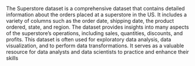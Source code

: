 The Superstore dataset is a comprehensive dataset that contains detailed information about the orders placed at a superstore in the US. It includes a variety of columns such as the order date, shipping date, the product ordered, state, and region. The dataset provides insights into many aspects of the superstore’s operations, including sales, quantities, discounts, and profits. This dataset is often used for exploratory data analysis, data visualization, and to perform data transformations. It serves as a valuable resource for data analysts and data scientists to practice and enhance their skills

